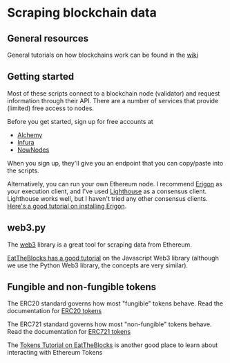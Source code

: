 # Scraping blockchain data

## General resources

General tutorials on how blockchains work can be found in the [wiki](../../wiki/)

## Getting started

Most of these scripts connect to a blockchain node (validator) and request information through their API.  There are a number of services that provide (limited) free access to nodes.

Before you get started, sign up for free accounts at 

* [Alchemy](https://www.alchemy.com/pricing)
* [Infura](https://infura.io)
* [NowNodes](https://nownodes.io/pricing)

When you sign up, they'll give you an endpoint that you can copy/paste into the scripts.

Alternatively, you can run your own Ethereum node.  I recommend [Erigon](https://github.com/ledgerwatch/erigon) as your execution client, and I've used [Lighthouse](https://github.com/sigp/lighthouse) as a consensus client.  Lighthouse works well, but I haven't tried any other consensus clients.
[Here's a good tutorial on installing Erigon](https://chasewright.com/getting-started-with-turbo-geth-on-ubuntu/).

## web3.py

The [web3](https://web3py.readthedocs.io/en/stable/) library is a great tool for scraping data from Ethereum.

[EatTheBlocks has a good tutorial](https://www.youtube.com/playlist?list=PLbbtODcOYIoFs0PDlTdxpEsZiyDR2q9aA) on the Javascript Web3 library (although we use the Python Web3 library, the concepts are very similar).  

## Fungible and non-fungible tokens

The ERC20 standard governs how most "fungible" tokens behave.  Read the documentation for [ERC20 tokens](https://ethereum.org/en/developers/docs/standards/tokens/erc-20/)

The ERC721 standard governs how most "non-fungible" tokens behave.  Read the documentation for [ERC721 tokens](https://ethereum.org/en/developers/docs/standards/tokens/erc-721/)

The [Tokens Tutorial on EatTheBlocks](https://www.youtube.com/playlist?list=PLbbtODcOYIoGOvl0KH57_nfvEKOYV6qdT) is another good place to learn about interacting with Ethereum Tokens
